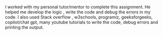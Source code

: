 I worked with my personal tutor/mentor to complete this assignment. He helped me develop the logic , write the code and debug the errors in my code. I also used Stack overflow , w3schools, programiz, geeksforgeeks, copilot/chat gpt, many youtube tutorials  to write the code, debug errors and printing the output. 
